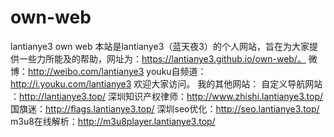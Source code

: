 # own-web
lantianye3 own web 
本站是lantianye3（蓝天夜3）的个人网站，旨在为大家提供一些力所能及的帮助，网址为：https://lantianye3.github.io/own-web/。
微博：http://weibo.com/lantianye3
youku自频道：http://i.youku.com/lantianye3
欢迎大家访问。
我的其他网站：
自定义导航网站 ：http://lantianye3.top/
深圳知识产权律师：http://www.zhishi.lantianye3.top/
国旗迷：http://flags.lantianye3.top/
深圳seo优化：http://seo.lantianye3.top/
m3u8在线解析：http://m3u8player.lantianye3.top/
